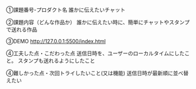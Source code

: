 ①課題番号-プロダクト名
誰かに伝えたいチャット

②課題内容（どんな作品か）
誰かに伝えたい時に、簡単にチャットやスタンプで送れる作品

③DEMO
http://127.0.0.1:5500/index.html

④工夫した点・こだわった点
送信日時を、ユーザーのローカルタイムにしたこと。
スタンプも送れるようにしたこと

④難しかった点・次回トライしたいこと(又は機能)
送信日時が最新順に並べ替えたい
